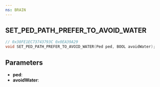 ```yaml
---
ns: BRAIN
---
```

## SET_PED_PATH_PREFER_TO_AVOID_WATER

```c
// 0x38FE1EC73743793C 0x0EA39A29
void SET_PED_PATH_PREFER_TO_AVOID_WATER(Ped ped, BOOL avoidWater);
```


## Parameters
* **ped**: 
* **avoidWater**: 

